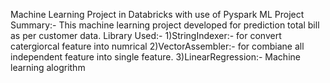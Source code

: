 Machine Learning Project in Databricks with use of Pyspark ML
Project Summary:- This machine learning project developed for prediction total bill as per customer data.
Library Used:- 1)StringIndexer:- for convert catergiorcal feature into numrical
               2)VectorAssembler:- for combiane all independent feature into single feature.
               3)LinearRegression:- Machine learning alogrithm 
